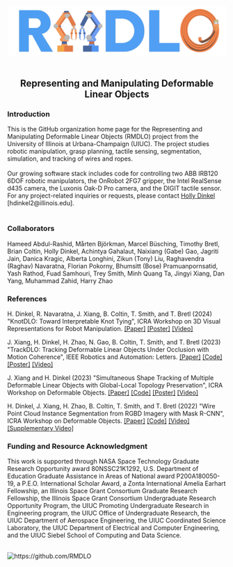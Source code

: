 
<div align="center">
  <img src="https://github.com/RMDLO/.github/blob/master/images/rmdlo_logo.png" alt="banner" width="1000px"/>
</div>
<br>
<h2 align="center"> Representing and Manipulating Deformable Linear Objects </h2>
<h3 align="left"> Introduction </h3>
This is the GitHub organization home page for the Representing and Manipulating Deformable Linear Objects (RMDLO) project from the University of Illinois at Urbana-Champaign (UIUC). The project studies robotic manipulation, grasp planning, tactile sensing, segmentation, simulation, and tracking of wires and ropes.
<br/><br/>
Our growing software stack includes code for controlling two ABB IRB120 6DOF robotic manipulators, the OnRobot 2FG7 gripper, the Intel RealSense d435 camera, the Luxonis Oak-D Pro camera, and the DIGIT tactile sensor. For any project-related inquiries or requests, please contact <a href="https://hollydinkel.github.io/">Holly Dinkel</a> [hdinkel2@illinois.edu].
<br/><br/>

<h3 align="left"> Collaborators </h3>
Hameed Abdul-Rashid, Mårten Björkman, Marcel Büsching, Timothy Bretl, Brian Coltin, Holly Dinkel, Achintya Gahalaut, Naixiang (Gabe) Gao, Jagriti Jain, Danica Kragic, Alberta Longhini, Zikun (Tony) Liu, Raghavendra (Raghav) Navaratna, Florian Pokorny, Bhumsitt (Bose) Pramuanpornsatid, Yash Rathod, Fuad Samhouri, Trey Smith, Minh Quang Ta, Jingyi Xiang, Dan Yang, Muhammad Zahid, Harry Zhao

<h3 align="left"> References </h3>

H. Dinkel, R. Navaratna, J. Xiang, B. Coltin, T. Smith, and T. Bretl (2024) "KnotDLO: Toward Interpretable Knot Tying", ICRA Workshop on 3D Visual Representations for Robot Manipulation. <a href="https://openreview.net/pdf?id=vsaEOFOUyY">[Paper]</a> <a href="https://hollydinkel.github.io/assets/pdf/ICRA20243DVRM_poster.pdf">[Poster]</a> <a href="https://youtu.be/mg30uCUtpOk">[Video]</a>

J. Xiang, H. Dinkel, H. Zhao, N. Gao, B. Coltin, T. Smith, and T. Bretl (2023) "TrackDLO: Tracking Deformable Linear Objects Under Occlusion with Motion Coherence", IEEE Robotics and Automation: Letters. <a href="https://ieeexplore.ieee.org/document/10214157">[Paper]</a> <a href="https://github.com/RMDLO/trackdlo">[Code]</a> <a href="https://hollydinkel.github.io/assets/pdf/ICRA2024RMDO_poster.pdf">[Poster]</a> <a href="https://youtu.be/MxqNJsen5eg">[Video]</a>

J. Xiang and H. Dinkel (2023) "Simultaneous Shape Tracking of Multiple Deformable Linear Objects with Global-Local Topology Preservation", ICRA Workshop on Deformable Objects. <a href="https://arxiv.org/pdf/2310.13245.pdf">[Paper]</a> <a href="https://github.com/RMDLO/multi-dlo">[Code]</a> <a href="https://hollydinkel.github.io/assets/pdf/ICRA2023RMDO_poster.pdf">[Poster]</a> <a href="https://youtu.be/hfiqwMxitqA">[Video]</a>

H. Dinkel, J. Xiang, H. Zhao, B. Coltin, T. Smith, and T. Bretl (2022) "Wire Point Cloud Instance Segmentation from RGBD Imagery with Mask R-CNN", ICRA Workshop on Deformable Objects. <a href="https://deformable-workshop.github.io/icra2022/spotlight/WDOICRA2022_08.pdf">[Paper]</a> <a href="https://github.com/RMDLO/COCOpen-OpenCV">[Code]</a> <a href="https://youtu.be/eqgZQckCDOY">[Video]</a> <a href="https://www.youtube.com/watch?v=H16CpeIdEHY">[Supplementary Video]</a>

<h3 align="left"> Funding and Resource Acknowledgment </h3>
This work is supported through NASA Space Technology Graduate Research Opportunity award 80NSSC21K1292, U.S. Department of Education Graduate Assistance in Areas of National award P200A180050-19, a P.E.O. International Scholar Award, a Zonta International Amelia Earhart Fellowship, an Illinois Space Grant Consortium Graduate Research Fellowship, the Illinois Space Grant Consortium Undergraduate Research Opportunity Program, the UIUC Promoting Undergraduate Research in Engineering program, the UIUC Office of Undergraduate Research, the UIUC Department of Aerospace Engineering, the UIUC Coordinated Science Laboratory, the UIUC Department of Electrical and Computer Engineering, and the UIUC Siebel School of Computing and Data Science. 
</p>
 <br>
 <img src="https://komarev.com/ghpvc/?username=RMDLO" alt="https://github.com/RMDLO" />
</p>
